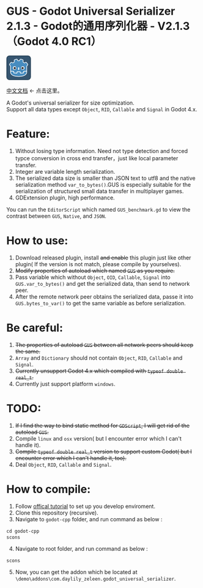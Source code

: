 
# GUS - Godot Universal Serializer 2.1.3 - Godot的通用序列化器 - V2.1.3（Godot 4.0 RC1）

![Image text](icon.png)

[中文文档](README_zh_cn.md) <- 点击这里。

A Godot's universal serializer for size optimization.    
Support all data types except `Object`, `RID`, `Callable` and `Signal` in Godot 4.x.

# Feature:
  1. Without losing type information. Need not type detection and forced typce conversion in cross end transfer，just like local parameter transfer.
  2. Integer are variable length serialization.
  3. The serialized data size is smaller than JSON text to utf8 and the native serialization method `var_to_bytes()`.GUS is especially suitable for the serialization of structured small data transfer in multiplayer games.
  4. GDExtension plugin, high performance. 

  You can run the `EditorScript` which named `GUS_benchmark.gd` to view the contrast between `GUS`, `Native`, and `JSON`.

# How to use:
  1. Download released plugin, install ~~and enable~~ this plugin just like other plugin( If the version is not match, please compile by yourselves).
  2. ~~Modify properties of autoload which named `GUS` as you require.~~
  3. Pass variable which without `Object`, `OID`, `Callable`, `Signal` into `GUS.var_to_bytes()` and get the serialized data, than send to network peer.
  3. After the remote network peer obtains the serialized data, passe it into `GUS.bytes_to_var()` to get the same variable as before serialization.


# Be careful:
  1. ~~The properties of autoload `GUS` between all network peers should keep the same.~~
  2. `Array` and `Dictionary` should not contain `Object`, `RID`, `Callable` and `Signal`.
  3. ~~Currently unsupport Godot 4.x which compiled with `typeof double real_t`.~~
  4. Currently just support platform `windows`.
	
# TODO:
  1. ~~If I find the way to bind static method for `GDScript`, I will get rid of the autoload `GUS`.~~
  2. Compile `linux` and `osx` version( but I encounter error which I can't handle it).
  3. ~~Compile `typeof double real_t` version to support custom Godot( but I encounter error which I can't handle it, too).~~
  4. Deal `Object`, `RID`, `Callable` and `Signal`.

# How to compile:
  1. Follow [offical tutorial](https://docs.godotengine.org/zh_CN/stable/development/compiling/index.html) to set up you develop enviroment.
  1. Clone this repository (recursive).
  3. Navigate to `godot-cpp` folder, and run command as below :

	cd godot-cpp
	scons
  4. Navigate to root folder, and run command as below :
	
	scons
  5. Now, you can get the addon which be located at `\demo\addons\com.daylily_zeleen.godot_universal_serializer`.

